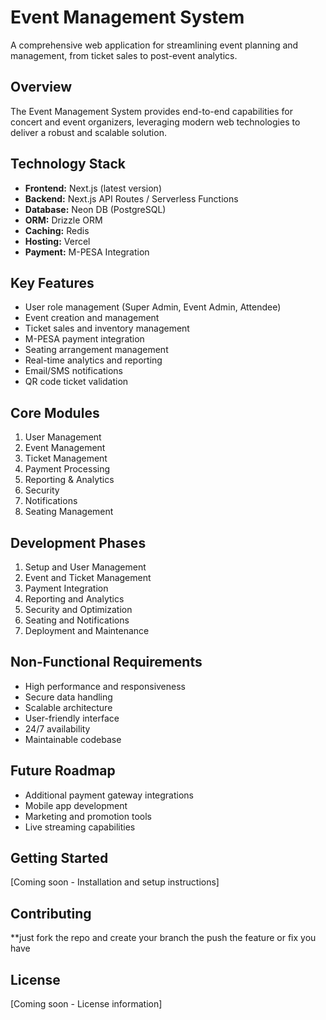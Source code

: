 # Event Management System

A comprehensive web application for streamlining event planning and management, from ticket sales to post-event analytics.

## Overview

The Event Management System provides end-to-end capabilities for concert and event organizers, leveraging modern web technologies to deliver a robust and scalable solution.

## Technology Stack

- **Frontend:** Next.js (latest version)
- **Backend:** Next.js API Routes / Serverless Functions 
- **Database:** Neon DB (PostgreSQL)
- **ORM:** Drizzle ORM
- **Caching:** Redis
- **Hosting:** Vercel
- **Payment:** M-PESA Integration

## Key Features

- User role management (Super Admin, Event Admin, Attendee)
- Event creation and management
- Ticket sales and inventory management 
- M-PESA payment integration
- Seating arrangement management
- Real-time analytics and reporting
- Email/SMS notifications
- QR code ticket validation

## Core Modules

1. User Management
2. Event Management  
3. Ticket Management
4. Payment Processing
5. Reporting & Analytics
6. Security
7. Notifications
8. Seating Management

## Development Phases

1. Setup and User Management
2. Event and Ticket Management
3. Payment Integration
4. Reporting and Analytics
5. Security and Optimization
6. Seating and Notifications
7. Deployment and Maintenance

## Non-Functional Requirements

- High performance and responsiveness
- Secure data handling
- Scalable architecture
- User-friendly interface
- 24/7 availability
- Maintainable codebase

## Future Roadmap

- Additional payment gateway integrations
- Mobile app development
- Marketing and promotion tools
- Live streaming capabilities

## Getting Started

[Coming soon - Installation and setup instructions]



## Contributing

**just fork the repo and create your branch the push the feature or fix you have 

## License

[Coming soon - License information]
